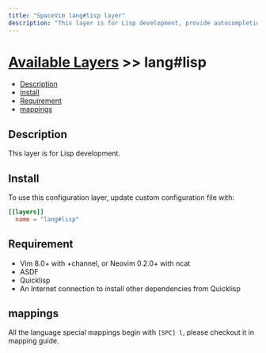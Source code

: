 ```yaml
---
title: "SpaceVim lang#lisp layer"
description: "This layer is for Lisp development, provide autocompletion, syntax checking, code format for Lisp file."
---
```


# [Available Layers](../../) >> lang#lisp

<!-- vim-markdown-toc GFM -->

- [Description](#description)
- [Install](#install)
- [Requirement](#requirement)
- [mappings](#mappings)

<!-- vim-markdown-toc -->

## Description

This layer is for Lisp development.

## Install

To use this configuration layer, update custom configuration file with:

```toml
[[layers]]
  name = "lang#lisp"
```


## Requirement

- Vim 8.0+ with +channel, or Neovim 0.2.0+ with ncat
- ASDF
- Quicklisp
- An Internet connection to install other dependencies from Quicklisp

## mappings

All the language special mappings begin with `[SPC] l`, please checkout it in mapping guide.

